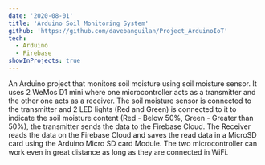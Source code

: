 ```yaml
---
date: '2020-08-01'
title: 'Arduino Soil Monitoring System'
github: 'https://github.com/davebanguilan/Project_ArduinoIoT'
tech:
  - Arduino
  - Firebase
showInProjects: true
---
```


An Arduino project that monitors soil moisture using soil moisture sensor. It uses 2 WeMos D1 mini where one microcontroller acts as a transmitter and the other one acts as a receiver. The soil moisture sensor is connected to the transmitter and 2 LED lights (Red and Green) is connected to it to indicate the soil moisture content (Red - Below 50%, Green - Greater than 50%), the transmitter sends the data to the Firebase Cloud. The Receiver reads the data on the Firebase Cloud and saves the read data in a MicroSD card using the Arduino Micro SD card Module. The two microcontroller can work even in great distance as long as they are connected in WiFi.
